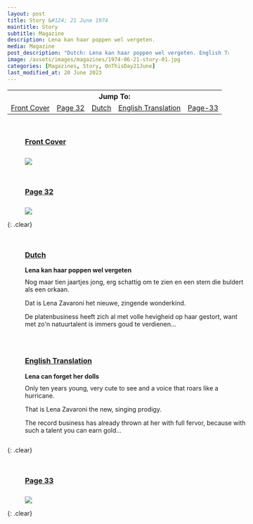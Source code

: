 ```yaml
---
layout: post
title: Story &#124; 21 June 1974
maintitle: Story
subtitle: Magazine
description: Lena kan haar poppen wel vergeten.
media: Magazine
post_description: "Dutch: Lena kan haar poppen wel vergeten. English Translation: Lena can forget her dolls." 
image: /assets/images/magazines/1974-06-21-story-01.jpg
categories: [Magazines, Story, OnThisDay21June]
last_modified_at: 20 June 2023
---
```


<table>
<tr align="center">
<th colspan="5">Jump To:</th>
</tr>

<tr align="center">
<td><a href="#front-cover">Front Cover</a></td>
<td><a href="#page-32">Page 32</a></td>
<td><a href="#dutch">Dutch</a></td>
<td><a href="#english">English Translation</a></td>
<td><a href="#page-33">Page-33</a></td>
</tr>
</table>

<figure class="fig1">
<figcaption>
<h3 id="front-cover"><a href="#front-cover">Front Cover</a></h3>
</figcaption>
<a href="/assets/images/magazines/1974-06-21-story-01.jpg"><img src="/assets/images/magazines/1974-06-21-story-01.jpg" class="full-width zoom-in"></a>
</figure>

<figure class="fig2">
<figcaption>
<h3 id="page-32"><a href="#page-32">Page 32</a></h3>
</figcaption>
<a href="/assets/images/magazines/1974-06-21-story-02.jpg"><img src="/assets/images/magazines/1974-06-21-story-02.jpg" class="full-width zoom-in"></a>
</figure>

{: .clear}

<figure class="fig1">
<figcaption>
<h3 id="dutch"><a href="#dutch">Dutch</a></h3>
<strong>Lena kan haar poppen wel vergeten</strong>
</figcaption>
<p>Nog maar tien jaartjes jong, erg schattig om te zien en een stem die buldert als een orkaan.</p>
<p>Dat is Lena Zavaroni het nieuwe, zingende wonderkind.</p>
<p>De platenbusiness heeft zich al met volle hevigheid op haar gestort, want met zo'n natuurtalent is immers goud te verdienen...</p>
</figure>

<figure class="fig2">
<figcaption>
<h3 id="english"><a href="#english">English Translation</a></h3>
<strong>Lena can forget her dolls</strong>
</figcaption>
<p>Only ten years young, very cute to see and a voice that roars like a hurricane.</p>
<p>That is Lena Zavaroni the new, singing prodigy.</p>
<p>The record business has already thrown at her with full fervor, because with such a talent you can earn gold...</p>
</figure>

{: .clear}

<figure class="fig1">
<figcaption>
<h3 id="page-33"><a href="#page-33">Page 33</a></h3>
</figcaption>
<a href="/assets/images/magazines/1974-06-21-story-03.jpg"><img src="/assets/images/magazines/1974-06-21-story-03.jpg" class="full-width zoom-in"></a>
</figure>

<br />{: .clear}

<style>
.fig1 {float:left; width:49%;}

.fig2 {float:right; width:49%;}

.fig3 {float:right; width:100%;}

figcaption {float:left; width:100%;}

@media screen and (orientation:portrait) {
.fig1, .fig2 {float:left; width:100%;}
figcaption {float:left; width:100%; margin-bottom: 10px;}
}
</style>
